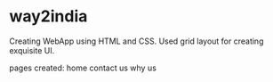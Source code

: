 # way2india

Creating WebApp using HTML and CSS.
Used grid layout for creating exquisite UI.

pages created: 
home
contact us
why us
